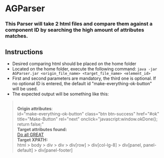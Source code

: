 # AGParser

### This Parser will take 2 html files and compare them against a component ID by searching the high amount of attributes matches.
 
 ## Instructions
- Desired comparing html should be placed on the home folder
- Located on the home folder, execute the following command: `java -jar AGParser.jar
 <origin_file_name> <target_file_name> <element_id>`
- First and second parameters are mandatory, the third one is optional. If no optional ID is entered, the default
 id "make-everything-ok-button" will be used.
 - The expected output will be something like this:
> <br>**Origin attributes**:
> <br>id="make-everything-ok-button" class="btn btn-success" href="#ok" title="Make-Button" rel="next" onclick="javascript:window.okDone(); return false;"
> <br>**Target attributes found:** 
> <br> <a class="btn btn-success" href="#ok" title="Make-Button" rel="next" onclick="javascript:window.okFinalize
(); return false;"> Do all GREAT </a>
> <br>**Target XPATH:** 
> <br>html > body > div > div > div[row] > div[col-lg-8] > div[panel, panel-default] > div[panel-footer]